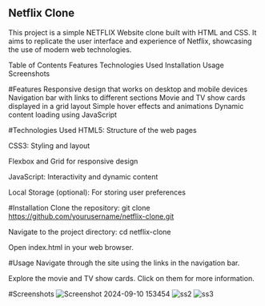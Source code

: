 ## Netflix Clone
This project is a simple NETFLIX Website clone built with HTML and CSS. It aims to replicate the user interface and experience of Netflix, showcasing the use of modern web technologies.

Table of Contents
Features
Technologies Used
Installation
Usage
Screenshots

#Features
Responsive design that works on desktop and mobile devices
Navigation bar with links to different sections
Movie and TV show cards displayed in a grid layout
Simple hover effects and animations
Dynamic content loading using JavaScript

#Technologies Used
HTML5: Structure of the web pages

CSS3: Styling and layout

Flexbox and Grid for responsive design

JavaScript: Interactivity and dynamic content

Local Storage (optional): For storing user preferences


#Installation
Clone the repository: git clone https://github.com/yourusername/netflix-clone.git

Navigate to the project directory: cd netflix-clone

Open index.html in your web browser.


#Usage
Navigate through the site using the links in the navigation bar.

Explore the movie and TV show cards. Click on them for more information.


#Screenshots
![Screenshot 2024-09-10 153454](https://github.com/user-attachments/assets/5cf02a2d-663d-4482-920b-a0aceba2068a)
![ss2](https://github.com/user-attachments/assets/0b04ab25-c2bc-4d80-b9b7-36c02048874b)
![ss3](https://github.com/user-attachments/assets/19cecfe8-d7f1-4bb7-8701-2ff8d40ee3e5)

